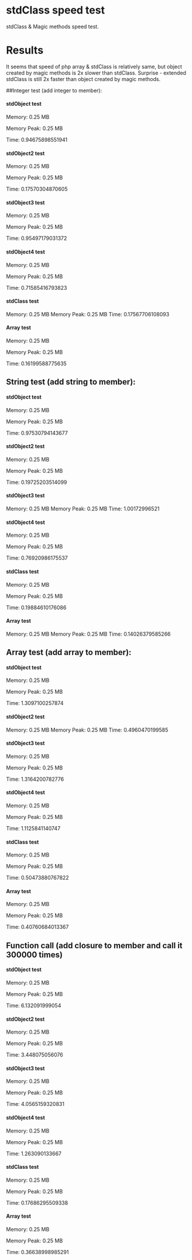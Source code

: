 # stdClass speed test
stdClass &amp; Magic methods speed test.

# Results
It seems that speed of php array & stdClass is relatively same, but object created by magic methods is 2x slower than stdClass. Surprise - extended stdClass is still 2x faster than object created by magic methods.

##Integer test (add integer to member): 

#### stdObject test

Memory: 0.25 MB

Memory Peak: 0.25 MB

Time: 0.94675898551941

#### stdObject2 test

Memory: 0.25 MB

Memory Peak: 0.25 MB

Time: 0.17570304870605

#### stdObject3 test

Memory: 0.25 MB

Memory Peak: 0.25 MB

Time: 0.95497179031372

#### stdObject4 test

Memory: 0.25 MB

Memory Peak: 0.25 MB

Time: 0.71585416793823

#### stdClass test
Memory: 0.25 MB
Memory Peak: 0.25 MB
Time: 0.17567706108093

#### Array test

Memory: 0.25 MB

Memory Peak: 0.25 MB

Time: 0.16199588775635


## String test (add string to member):

#### stdObject test

Memory: 0.25 MB

Memory Peak: 0.25 MB

Time: 0.97530794143677

#### stdObject2 test

Memory: 0.25 MB

Memory Peak: 0.25 MB

Time: 0.19725203514099

#### stdObject3 test
Memory: 0.25 MB
Memory Peak: 0.25 MB
Time: 1.00172996521

#### stdObject4 test

Memory: 0.25 MB

Memory Peak: 0.25 MB

Time: 0.76920986175537

#### stdClass test

Memory: 0.25 MB

Memory Peak: 0.25 MB

Time: 0.19884610176086

#### Array test
Memory: 0.25 MB
Memory Peak: 0.25 MB
Time: 0.14026379585266


## Array test (add array to member):

#### stdObject test

Memory: 0.25 MB

Memory Peak: 0.25 MB

Time: 1.3097100257874

#### stdObject2 test
Memory: 0.25 MB
Memory Peak: 0.25 MB
Time: 0.4960470199585

#### stdObject3 test

Memory: 0.25 MB

Memory Peak: 0.25 MB

Time: 1.3164200782776

#### stdObject4 test

Memory: 0.25 MB

Memory Peak: 0.25 MB

Time: 1.1125841140747

#### stdClass test

Memory: 0.25 MB

Memory Peak: 0.25 MB

Time: 0.50473880767822

#### Array test

Memory: 0.25 MB

Memory Peak: 0.25 MB

Time: 0.40760684013367


## Function call (add closure to member and call it 300000 times)

#### stdObject test

Memory: 0.25 MB

Memory Peak: 0.25 MB

Time: 6.132091999054

#### stdObject2 test

Memory: 0.25 MB

Memory Peak: 0.25 MB

Time: 3.448075056076

#### stdObject3 test

Memory: 0.25 MB

Memory Peak: 0.25 MB

Time: 4.0565159320831

#### stdObject4 test

Memory: 0.25 MB

Memory Peak: 0.25 MB

Time: 1.263090133667

#### stdClass test

Memory: 0.25 MB

Memory Peak: 0.25 MB

Time: 0.17686295509338

#### Array test

Memory: 0.25 MB

Memory Peak: 0.25 MB

Time: 0.36638998985291

